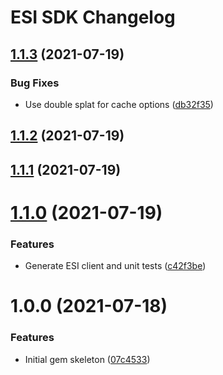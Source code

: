 # ESI SDK Changelog

## [1.1.3](https://github.com/bokoboshahni/esi-sdk-ruby/compare/v1.1.2...v1.1.3) (2021-07-19)


### Bug Fixes

* Use double splat for cache options ([db32f35](https://github.com/bokoboshahni/esi-sdk-ruby/commit/db32f35fe1737af8a856720366829d2da8a036de))

## [1.1.2](https://github.com/bokoboshahni/esi-sdk-ruby/compare/v1.1.1...v1.1.2) (2021-07-19)

## [1.1.1](https://github.com/bokoboshahni/esi-sdk-ruby/compare/v1.1.0...v1.1.1) (2021-07-19)

# [1.1.0](https://github.com/bokoboshahni/esi-sdk-ruby/compare/v1.0.0...v1.1.0) (2021-07-19)


### Features

* Generate ESI client and unit tests ([c42f3be](https://github.com/bokoboshahni/esi-sdk-ruby/commit/c42f3beb9da9c905b24e0c1779d21bd43f8a054f))

# 1.0.0 (2021-07-18)


### Features

* Initial gem skeleton ([07c4533](https://github.com/bokoboshahni/esi-sdk-ruby/commit/07c4533a1a4d25c1025248280eb9da5f1e913021))
